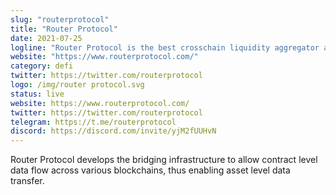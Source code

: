 ```yaml
---
slug: "routerprotocol"
title: "Router Protocol"
date: 2021-07-25
logline: "Router Protocol is the best crosschain liquidity aggregator and it is the future of Smart Order Routing."
website: "https://www.routerprotocol.com/"
category: defi
twitter: https://twitter.com/routerprotocol
logo: /img/router protocol.svg
status: live
website: https://www.routerprotocol.com/
twitter: https://twitter.com/routerprotocol
telegram: https://t.me/routerprotocol
discord: https://discord.com/invite/yjM2fUUHvN
---
```


Router Protocol develops the bridging infrastructure to allow contract level data flow across various blockchains, thus enabling asset level data transfer.
